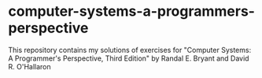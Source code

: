 # computer-systems-a-programmers-perspective
This repository contains my solutions of exercises for "Computer Systems: A Programmer's Perspective, Third Edition" by Randal E. Bryant and David R. O'Hallaron
